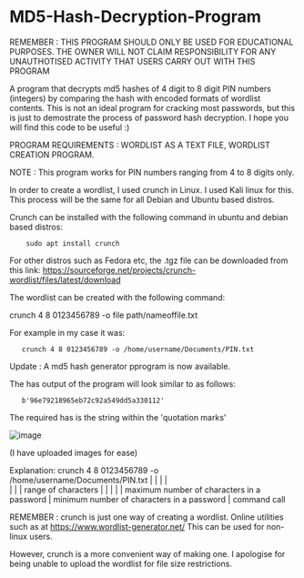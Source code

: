 # MD5-Hash-Decryption-Program
REMEMBER : THIS PROGRAM SHOULD ONLY BE USED FOR EDUCATIONAL PURPOSES. THE OWNER WILL NOT CLAIM RESPONSIBILITY FOR ANY UNAUTHOTISED ACTIVITY THAT USERS CARRY OUT WITH THIS PROGRAM

A program that decrypts md5 hashes of 4 digit to 8 digit PIN numbers (integers) by comparing the hash with encoded formats of wordlist contents. 
This is not an ideal program for cracking most passwords, but this is just to demostrate the process of password hash decryption.
I hope you will find this code to be useful :)

PROGRAM REQUIREMENTS : WORDLIST AS A TEXT FILE, WORDLIST CREATION PROGRAM.
 
NOTE : This program works for PIN numbers ranging from 4 to 8 digits only. 
 
In order to create a wordlist, I used crunch in Linux. I used Kali linux for this. This process will be the same for all Debian and Ubuntu based distros.

Crunch can be installed with the following command in ubuntu and debian based distros:

        sudo apt install crunch

For other distros such as Fedora etc, the .tgz file can be downloaded from this link: 
https://sourceforge.net/projects/crunch-wordlist/files/latest/download

The wordlist can be created with the following command:

crunch 4 8 0123456789 -o file path/nameoffile.txt

For example in my case it was:

       crunch 4 8 0123456789 -o /home/username/Documents/PIN.txt
Update : A md5 hash generator pprogram is now available.

The has output of the program will look similar to as follows: 

       b'96e79218965eb72c92a549dd5a330112'
  
The required has is the string within the 'quotation marks'

![image](https://user-images.githubusercontent.com/74146327/119104123-f2d05900-ba2c-11eb-8d18-39201d4e2ce3.png)

(I have uploaded images for ease)

Explanation:
crunch 4 8 0123456789 -o /home/username/Documents/PIN.txt
  |    | |     |            
  |    | |   range of characters
  |    | | 
  |    | maximum number of characters in a password
  |   minimum number of characters in a password
  |
command call

REMEMBER : crunch is just one way of creating a wordlist. Online utilities such as at 
https://www.wordlist-generator.net/ 
This can be used for non-linux users.

However, crunch is a more convenient way of making one.
I apologise for being unable to upload the wordlist for file size restrictions.
